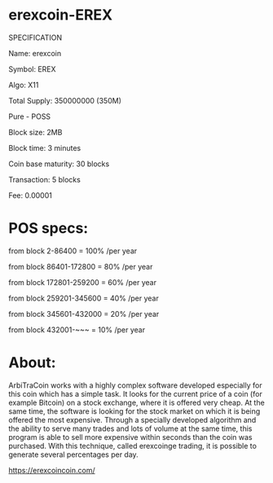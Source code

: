 # erexcoin-EREX
SPECIFICATION

Name: erexcoin

Symbol: EREX

Algo: X11

Total Supply: 350000000 (350M)

Pure - POSS

Block size: 2MB

Block time: 3 minutes

Coin base maturity: 30 blocks

Transaction: 5 blocks

Fee: 0.00001


# POS specs:


from block 2-86400 = 100% /per year

from block 86401-172800 = 80% /per year

from block 172801-259200 = 60% /per year

from block 259201-345600 = 40% /per year

from block 345601-432000 = 20% /per year

from block 432001-~~~ = 10% /per year



# About:


ArbiTraCoin works with a highly complex software developed especially for this coin which has a simple task. It looks for the current price of a coin (for example Bitcoin) on a stock exchange, where it is offered very cheap. At the same time, the software is looking for the stock market on which it is being offered the most expensive. Through a specially developed algorithm and the ability to serve many trades and lots of volume at the same time, this program is able to sell more expensive within seconds than the coin was purchased. With this technique, called erexcoinge trading, it is possible to generate several percentages per day.


  https://erexcoincoin.com/
